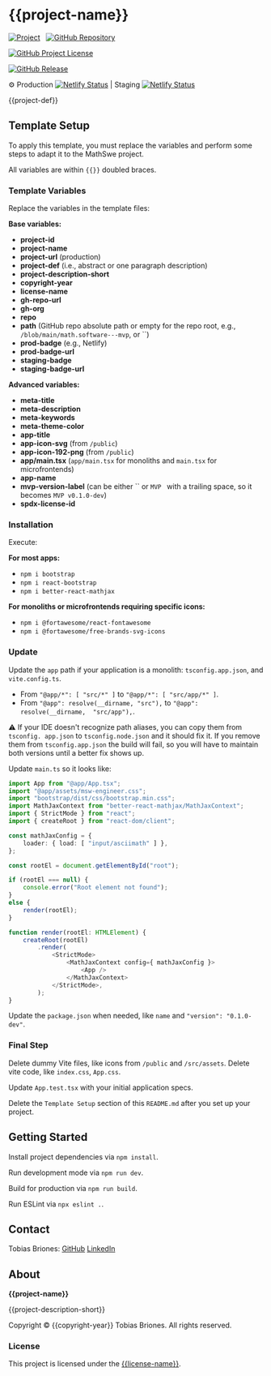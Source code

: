 <!-- Copyright (c) {{copyright-year}} Tobias Briones. All rights reserved. -->
<!-- SPDX-License-Identifier: {{spdx-license-id}} -->
<!-- This file is part of {{gh-repo-url}} -->

# {{project-name}}

[![Project](https://mathswe-ops-services.tobiasbriones-dev.workers.dev/badge/project/{{project-id}})]({{project-url}})
&nbsp;
[![GitHub Repository](https://img.shields.io/static/v1?label=GITHUB&message=REPOSITORY&labelColor=555&color=0277bd&style=for-the-badge&logo=GITHUB)](https://github.com/{{gh-org}}/{{repo}}{{path}})

[![GitHub Project License](https://img.shields.io/github/license/{{gh-org}}/{{repo}}.svg?style=flat-square)](https://github.com/{{gh-org}}/{{repo}}/blob/main/LICENSE)

[![GitHub Release](https://mathswe-ops-services.tobiasbriones-dev.workers.dev/badge/version/github/{{gh-org}}/{{repo}})](https://github.com/{{gh-org}}/{{repo}}/releases/latest)

⚙ Production
[![Netlify Status]({{prod-badge}})]({{prod-badge-url}})
| Staging
[![Netlify Status]({{staging-badge}})]({{staging-badge-url}})

{{project-def}}

## Template Setup

To apply this template, you must replace the variables and perform some steps to
adapt it to the MathSwe project.

All variables are within `{{}}` doubled braces.

### Template Variables

Replace the variables in the template files:

**Base variables:**

- **project-id**
- **project-name**
- **project-url** (production)
- **project-def** (i.e., abstract or one paragraph description)
- **project-description-short**
- **copyright-year**
- **license-name**
- **gh-repo-url**
- **gh-org**
- **repo**
- **path** (GitHub repo absolute path or empty for the repo root, e.g.,
  `/blob/main/math.software---mvp`, or ``)
- **prod-badge** (e.g., Netlify)
- **prod-badge-url**
- **staging-badge**
- **staging-badge-url**

**Advanced variables:**

- **meta-title**
- **meta-description**
- **meta-keywords**
- **meta-theme-color**
- **app-title**
- **app-icon-svg** (from `/public`)
- **app-icon-192-png** (from `/public`)
- **app/main.tsx** (`app/main.tsx` for monoliths and `main.tsx` for 
  microfrontends)
- **app-name**
- **mvp-version-label** (can be either `` or `MVP ` with a trailing space, 
  so it becomes `MVP v0.1.0-dev`)
- **spdx-license-id**

### Installation

Execute:

**For most apps:**

- `npm i bootstrap`
- `npm i react-bootstrap`
- `npm i better-react-mathjax`

**For monoliths or microfrontends requiring specific icons:**

- `npm i @fortawesome/react-fontawesome`
- `npm i @fortawesome/free-brands-svg-icons`

### Update

Update the `app` path if your application is a monolith: `tsconfig.app.json`,
and `vite.config.ts`.

- From `"@app/*": [ "src/*" ]` to `"@app/*": [ "src/app/*" ]`.
- From `"@app": resolve(__dirname, "src"),` to `"@app": resolve(__dirname, 
"src/app"),`.

⚠️ If your IDE doesn't recognize path aliases, you can copy them from `tsconfig.
app.json` to `tsconfig.node.json` and it should fix it. If you remove them from
`tsconfig.app.json` the build will fail, so you will have to maintain both
versions until a better fix shows up.

Update `main.ts` so it looks like:

```ts
import App from "@app/App.tsx";
import "@app/assets/msw-engineer.css";
import "bootstrap/dist/css/bootstrap.min.css";
import MathJaxContext from "better-react-mathjax/MathJaxContext";
import { StrictMode } from "react";
import { createRoot } from "react-dom/client";

const mathJaxConfig = {
    loader: { load: [ "input/asciimath" ] },
};

const rootEl = document.getElementById("root");

if (rootEl === null) {
    console.error("Root element not found");
}
else {
    render(rootEl);
}

function render(rootEl: HTMLElement) {
    createRoot(rootEl)
        .render(
            <StrictMode>
                <MathJaxContext config={ mathJaxConfig }>
                    <App />
                </MathJaxContext>
            </StrictMode>,
        );
}
```

Update the `package.json` when needed, like `name` and `"version": "0.1.0-dev"`.

### Final Step

Delete dummy Vite files, like icons from `/public` and `/src/assets`. Delete 
vite code, like `index.css`, `App.css`.

Update `App.test.tsx` with your initial application specs.

Delete the `Template Setup` section of this `README.md` after you set up your
project.

## Getting Started

Install project dependencies via `npm install`.

Run development mode via `npm run dev`.

Build for production via `npm run build`.

Run ESLint via `npx eslint .`.

## Contact

Tobias Briones: [GitHub](https://github.com/tobiasbriones)
[LinkedIn](https://linkedin.com/in/tobiasbriones)

## About

**{{project-name}}**

{{project-description-short}}

Copyright © {{copyright-year}} Tobias Briones. All rights reserved.

### License

This project is licensed under the [{{license-name}}](LICENSE).
